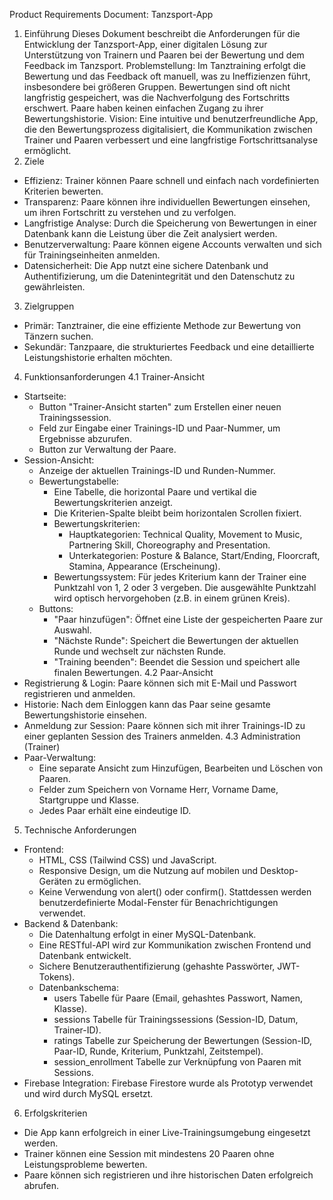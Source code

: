 ﻿Product Requirements Document: Tanzsport-App
1. Einführung
Dieses Dokument beschreibt die Anforderungen für die Entwicklung der Tanzsport-App, einer digitalen Lösung zur Unterstützung von Trainern und Paaren bei der Bewertung und dem Feedback im Tanzsport.
Problemstellung:
Im Tanztraining erfolgt die Bewertung und das Feedback oft manuell, was zu Ineffizienzen führt, insbesondere bei größeren Gruppen. Bewertungen sind oft nicht langfristig gespeichert, was die Nachverfolgung des Fortschritts erschwert. Paare haben keinen einfachen Zugang zu ihrer Bewertungshistorie.
Vision:
Eine intuitive und benutzerfreundliche App, die den Bewertungsprozess digitalisiert, die Kommunikation zwischen Trainer und Paaren verbessert und eine langfristige Fortschrittsanalyse ermöglicht.
2. Ziele
* Effizienz: Trainer können Paare schnell und einfach nach vordefinierten Kriterien bewerten.
* Transparenz: Paare können ihre individuellen Bewertungen einsehen, um ihren Fortschritt zu verstehen und zu verfolgen.
* Langfristige Analyse: Durch die Speicherung von Bewertungen in einer Datenbank kann die Leistung über die Zeit analysiert werden.
* Benutzerverwaltung: Paare können eigene Accounts verwalten und sich für Trainingseinheiten anmelden.
* Datensicherheit: Die App nutzt eine sichere Datenbank und Authentifizierung, um die Datenintegrität und den Datenschutz zu gewährleisten.
3. Zielgruppen
* Primär: Tanztrainer, die eine effiziente Methode zur Bewertung von Tänzern suchen.
* Sekundär: Tanzpaare, die strukturiertes Feedback und eine detaillierte Leistungshistorie erhalten möchten.
4. Funktionsanforderungen
4.1 Trainer-Ansicht
* Startseite:
   * Button "Trainer-Ansicht starten" zum Erstellen einer neuen Trainingssession.
   * Feld zur Eingabe einer Trainings-ID und Paar-Nummer, um Ergebnisse abzurufen.
   * Button zur Verwaltung der Paare.
* Session-Ansicht:
   * Anzeige der aktuellen Trainings-ID und Runden-Nummer.
   * Bewertungstabelle:
      * Eine Tabelle, die horizontal Paare und vertikal die Bewertungskriterien anzeigt.
      * Die Kriterien-Spalte bleibt beim horizontalen Scrollen fixiert.
      * Bewertungskriterien:
         * Hauptkategorien: Technical Quality, Movement to Music, Partnering Skill, Choreography and Presentation.
         * Unterkategorien: Posture & Balance, Start/Ending, Floorcraft, Stamina, Appearance (Erscheinung).
      * Bewertungssystem: Für jedes Kriterium kann der Trainer eine Punktzahl von 1, 2 oder 3 vergeben. Die ausgewählte Punktzahl wird optisch hervorgehoben (z.B. in einem grünen Kreis).
   * Buttons:
      * "Paar hinzufügen": Öffnet eine Liste der gespeicherten Paare zur Auswahl.
      * "Nächste Runde": Speichert die Bewertungen der aktuellen Runde und wechselt zur nächsten Runde.
      * "Training beenden": Beendet die Session und speichert alle finalen Bewertungen.
4.2 Paar-Ansicht
* Registrierung & Login: Paare können sich mit E-Mail und Passwort registrieren und anmelden.
* Historie: Nach dem Einloggen kann das Paar seine gesamte Bewertungshistorie einsehen.
* Anmeldung zur Session: Paare können sich mit ihrer Trainings-ID zu einer geplanten Session des Trainers anmelden.
4.3 Administration (Trainer)
* Paar-Verwaltung:
   * Eine separate Ansicht zum Hinzufügen, Bearbeiten und Löschen von Paaren.
   * Felder zum Speichern von Vorname Herr, Vorname Dame, Startgruppe und Klasse.
   * Jedes Paar erhält eine eindeutige ID.
5. Technische Anforderungen
* Frontend:
   * HTML, CSS (Tailwind CSS) und JavaScript.
   * Responsive Design, um die Nutzung auf mobilen und Desktop-Geräten zu ermöglichen.
   * Keine Verwendung von alert() oder confirm(). Stattdessen werden benutzerdefinierte Modal-Fenster für Benachrichtigungen verwendet.
* Backend & Datenbank:
   * Die Datenhaltung erfolgt in einer MySQL-Datenbank.
   * Eine RESTful-API wird zur Kommunikation zwischen Frontend und Datenbank entwickelt.
   * Sichere Benutzerauthentifizierung (gehashte Passwörter, JWT-Tokens).
   * Datenbankschema:
      * users Tabelle für Paare (Email, gehashtes Passwort, Namen, Klasse).
      * sessions Tabelle für Trainingssessions (Session-ID, Datum, Trainer-ID).
      * ratings Tabelle zur Speicherung der Bewertungen (Session-ID, Paar-ID, Runde, Kriterium, Punktzahl, Zeitstempel).
      * session_enrollment Tabelle zur Verknüpfung von Paaren mit Sessions.
* Firebase Integration: Firebase Firestore wurde als Prototyp verwendet und wird durch MySQL ersetzt.
6. Erfolgskriterien
* Die App kann erfolgreich in einer Live-Trainingsumgebung eingesetzt werden.
* Trainer können eine Session mit mindestens 20 Paaren ohne Leistungsprobleme bewerten.
* Paare können sich registrieren und ihre historischen Daten erfolgreich abrufen.